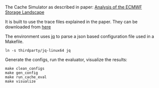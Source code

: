 The Cache Simulator as described in paper: [Analysis of the ECMWF Storage Landscape](https://www.usenix.org/conference/fast15/technical-sessions/presentation/grawinkel)

It is built to use the trace files explained in the paper. They can be downloaded from [here](https://github.com/zdvresearch/fast15-paper-addons)

The environment uses [jq](https://github.com/stedolan/jq) to parse a json based configuration file used in a Makefile.

```
ln -s thirdparty/jq-linux64 jq
```

Generate the configs, run the evaluator, visualize the results:

```
make clean_configs
make gen_config
make run_cache_eval
make visualize
```

